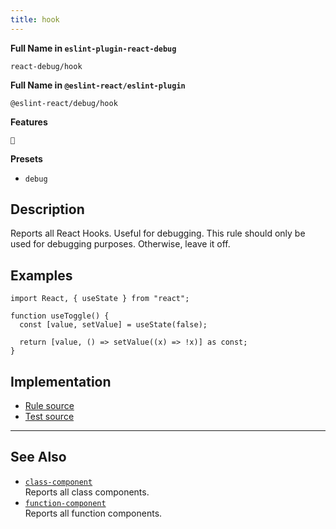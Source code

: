 ```yaml
---
title: hook
---
```


**Full Name in `eslint-plugin-react-debug`**

```plain copy
react-debug/hook
```

**Full Name in `@eslint-react/eslint-plugin`**

```plain copy
@eslint-react/debug/hook
```

**Features**

`🐞`

**Presets**

- `debug`

## Description

Reports all React Hooks. Useful for debugging. This rule should only be used for debugging purposes. Otherwise, leave it off.

## Examples

```tsx
import React, { useState } from "react";

function useToggle() {
  const [value, setValue] = useState(false);

  return [value, () => setValue((x) => !x)] as const;
}
```

## Implementation

- [Rule source](https://github.com/Rel1cx/eslint-react/tree/main/packages/plugins/eslint-plugin-react-debug/src/rules/hook.ts)
- [Test source](https://github.com/Rel1cx/eslint-react/tree/main/packages/plugins/eslint-plugin-react-debug/src/rules/hook.spec.ts)

---

## See Also

- [`class-component`](./debug-class-component)\
  Reports all class components.
- [`function-component`](./debug-function-component)\
  Reports all function components.
